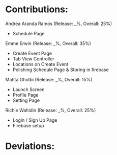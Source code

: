 # Contributions:

Andrea Aranda Ramos (Release: _%, Overall: 25%)
- Schedule Page
  
Emme Erwin (Release: _%, Overall: 35%)
- Create Event Page
- Tab View Controller
- Locations on Create Event
- Polishing Schedule Page & Storing in firebase

Mahta Ghotbi (Release: _%, Overall: 15%)
- Launch Screen
- Profile Page
- Setting Page

Richie Wahidin (Release: _%, Overall: 25%)
- Login / Sign Up Page 
- Firebase setup

# Deviations:

